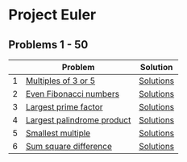 # Project Euler

## Problems 1 - 50

| |Problem|Solution|
|---|---|---|
|1|[Multiples of 3 or 5](https://projecteuler.net/problem=1)|[Solutions](problem-01)|
|2|[Even Fibonacci numbers](https://projecteuler.net/problem=2)|[Solutions](problem-02)|
|3|[Largest prime factor](https://projecteuler.net/problem=3)|[Solutions](problem-03)|
|4|[Largest palindrome product](https://projecteuler.net/problem=4)|[Solutions](problem-04)|
|5|[Smallest multiple](https://projecteuler.net/problem=5)|[Solutions](problem-05)|
|6|[Sum square difference](https://projecteuler.net/problem=6)|[Solutions](problem-06)|
